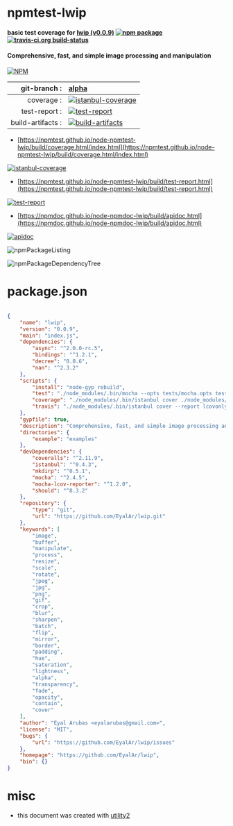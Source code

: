 # npmtest-lwip

#### basic test coverage for  [lwip (v0.0.9)](https://github.com/EyalAr/lwip)  [![npm package](https://img.shields.io/npm/v/npmtest-lwip.svg?style=flat-square)](https://www.npmjs.org/package/npmtest-lwip) [![travis-ci.org build-status](https://api.travis-ci.org/npmtest/node-npmtest-lwip.svg)](https://travis-ci.org/npmtest/node-npmtest-lwip)

#### Comprehensive, fast, and simple image processing and manipulation

[![NPM](https://nodei.co/npm/lwip.png?downloads=true&downloadRank=true&stars=true)](https://www.npmjs.com/package/lwip)

| git-branch : | [alpha](https://github.com/npmtest/node-npmtest-lwip/tree/alpha)|
|--:|:--|
| coverage : | [![istanbul-coverage](https://npmtest.github.io/node-npmtest-lwip/build/coverage.badge.svg)](https://npmtest.github.io/node-npmtest-lwip/build/coverage.html/index.html)|
| test-report : | [![test-report](https://npmtest.github.io/node-npmtest-lwip/build/test-report.badge.svg)](https://npmtest.github.io/node-npmtest-lwip/build/test-report.html)|
| build-artifacts : | [![build-artifacts](https://npmtest.github.io/node-npmtest-lwip/glyphicons_144_folder_open.png)](https://github.com/npmtest/node-npmtest-lwip/tree/gh-pages/build)|

- [https://npmtest.github.io/node-npmtest-lwip/build/coverage.html/index.html](https://npmtest.github.io/node-npmtest-lwip/build/coverage.html/index.html)

[![istanbul-coverage](https://npmtest.github.io/node-npmtest-lwip/build/screenCapture.buildCi.browser.%252Ftmp%252Fbuild%252Fcoverage.lib.html.png)](https://npmtest.github.io/node-npmtest-lwip/build/coverage.html/index.html)

- [https://npmtest.github.io/node-npmtest-lwip/build/test-report.html](https://npmtest.github.io/node-npmtest-lwip/build/test-report.html)

[![test-report](https://npmtest.github.io/node-npmtest-lwip/build/screenCapture.buildCi.browser.%252Ftmp%252Fbuild%252Ftest-report.html.png)](https://npmtest.github.io/node-npmtest-lwip/build/test-report.html)

- [https://npmdoc.github.io/node-npmdoc-lwip/build/apidoc.html](https://npmdoc.github.io/node-npmdoc-lwip/build/apidoc.html)

[![apidoc](https://npmdoc.github.io/node-npmdoc-lwip/build/screenCapture.buildCi.browser.%252Ftmp%252Fbuild%252Fapidoc.html.png)](https://npmdoc.github.io/node-npmdoc-lwip/build/apidoc.html)

![npmPackageListing](https://npmtest.github.io/node-npmtest-lwip/build/screenCapture.npmPackageListing.svg)

![npmPackageDependencyTree](https://npmtest.github.io/node-npmtest-lwip/build/screenCapture.npmPackageDependencyTree.svg)



# package.json

```json

{
    "name": "lwip",
    "version": "0.0.9",
    "main": "index.js",
    "dependencies": {
        "async": "^2.0.0-rc.5",
        "bindings": "^1.2.1",
        "decree": "0.0.6",
        "nan": "^2.3.2"
    },
    "scripts": {
        "install": "node-gyp rebuild",
        "test": "./node_modules/.bin/mocha --opts tests/mocha.opts tests",
        "coverage": "./node_modules/.bin/istanbul cover ./node_modules/mocha/bin/_mocha -- --opts tests/mocha.opts tests",
        "travis": "./node_modules/.bin/istanbul cover --report lcovonly ./node_modules/.bin/_mocha -- --opts tests/mocha.opts --bail tests && cat ./coverage/lcov.info | ./node_modules/coveralls/bin/coveralls.js"
    },
    "gypfile": true,
    "description": "Comprehensive, fast, and simple image processing and manipulation",
    "directories": {
        "example": "examples"
    },
    "devDependencies": {
        "coveralls": "^2.11.9",
        "istanbul": "^0.4.3",
        "mkdirp": "^0.5.1",
        "mocha": "^2.4.5",
        "mocha-lcov-reporter": "^1.2.0",
        "should": "^8.3.2"
    },
    "repository": {
        "type": "git",
        "url": "https://github.com/EyalAr/lwip.git"
    },
    "keywords": [
        "image",
        "buffer",
        "manipulate",
        "process",
        "resize",
        "scale",
        "rotate",
        "jpeg",
        "jpg",
        "png",
        "gif",
        "crop",
        "blur",
        "sharpen",
        "batch",
        "flip",
        "mirror",
        "border",
        "padding",
        "hue",
        "saturation",
        "lightness",
        "alpha",
        "transparency",
        "fade",
        "opacity",
        "contain",
        "cover"
    ],
    "author": "Eyal Arubas <eyalarubas@gmail.com>",
    "license": "MIT",
    "bugs": {
        "url": "https://github.com/EyalAr/lwip/issues"
    },
    "homepage": "https://github.com/EyalAr/lwip",
    "bin": {}
}
```



# misc
- this document was created with [utility2](https://github.com/kaizhu256/node-utility2)
